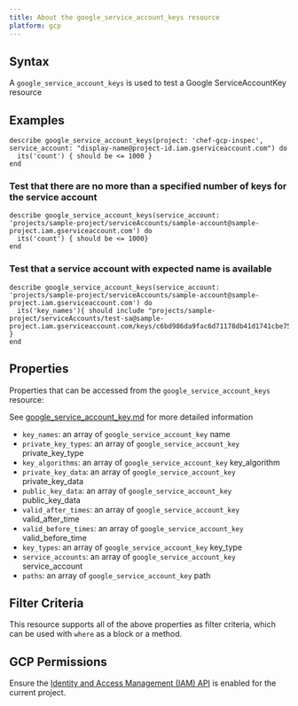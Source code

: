 ```yaml
---
title: About the google_service_account_keys resource
platform: gcp
---
```


## Syntax
A `google_service_account_keys` is used to test a Google ServiceAccountKey resource

## Examples
```
describe google_service_account_keys(project: 'chef-gcp-inspec', service_account: "display-name@project-id.iam.gserviceaccount.com") do
  its('count') { should be <= 1000 }
end
```

### Test that there are no more than a specified number of keys for the service account

    describe google_service_account_keys(service_account: 'projects/sample-project/serviceAccounts/sample-account@sample-project.iam.gserviceaccount.com') do
      its('count') { should be <= 1000}
    end
    
### Test that a service account with expected name is available

    describe google_service_account_keys(service_account: 'projects/sample-project/serviceAccounts/sample-account@sample-project.iam.gserviceaccount.com') do
      its('key_names'){ should include "projects/sample-project/serviceAccounts/test-sa@sample-project.iam.gserviceaccount.com/keys/c6bd986da9fac6d71178db41d1741cbe751a5080" }
    end

## Properties
Properties that can be accessed from the `google_service_account_keys` resource:

See [google_service_account_key.md](google_service_account_key.md) for more detailed information
  * `key_names`: an array of `google_service_account_key` name
  * `private_key_types`: an array of `google_service_account_key` private_key_type
  * `key_algorithms`: an array of `google_service_account_key` key_algorithm
  * `private_key_data`: an array of `google_service_account_key` private_key_data
  * `public_key_data`: an array of `google_service_account_key` public_key_data
  * `valid_after_times`: an array of `google_service_account_key` valid_after_time
  * `valid_before_times`: an array of `google_service_account_key` valid_before_time
  * `key_types`: an array of `google_service_account_key` key_type
  * `service_accounts`: an array of `google_service_account_key` service_account
  * `paths`: an array of `google_service_account_key` path

## Filter Criteria
This resource supports all of the above properties as filter criteria, which can be used
with `where` as a block or a method.

## GCP Permissions

Ensure the [Identity and Access Management (IAM) API](https://console.cloud.google.com/apis/library/iam.googleapis.com/) is enabled for the current project.
